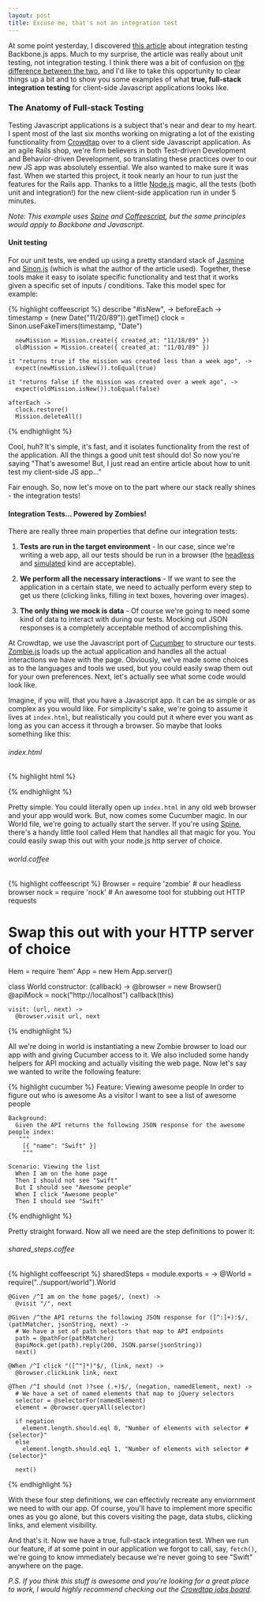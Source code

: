 ```yaml
---
layout: post
title: Excuse me, that's not an integration test
---
```


At some point yesterday, I discovered [this article](http://open.bekk.no/integration-testing-backbone-js/)
about integration testing Backbone.js apps.  Much to my surprise, the article 
was really about unit testing, not integration testing.  I think there was a
bit of confusion on [the difference between the two](http://osherove.com/blog/2008/5/31/unit-testing-vs-integration-testing-the-restaurant-analogy.html),
and I'd like to take this opportunity to clear things up a bit and to show you 
some examples of what __true, full-stack integration
testing__ for client-side Javascript applications looks like.

### The Anatomy of Full-stack Testing

Testing Javascript applications is a subject that's near and dear to my heart.
I spent most of the last six months working on migrating a lot of the existing 
functionality from [Crowdtap](http://www.crowdtap.com/) over to a client side 
Javascript application.  As an agile Rails shop, we're firm believers in both
Test-driven Development and Behavior-driven Development, so translating these
practices over to our new JS app was absolutely essential.  We also wanted to
make sure it was fast.  When we started this project, it took
nearly an hour to run just the features for the Rails app.  Thanks to a little
[Node.js](http://nodejs.org) magic, all the tests (both unit and
integration!) for the new client-side application run in under 5 minutes.

_Note: This example uses [Spine](http://spinejs.com/) and
[Coffeescript](http://coffeescript.org/), but the same principles would apply
to Backbone and Javascript._

#### Unit testing

For our unit tests, we ended up using a pretty standard stack of
[Jasmine](http://pivotal.github.com/jasmine/) and [Sinon.js](http://sinonjs.org/) 
(which is what the author of the article used).  Together, these
tools make it easy to isolate specific functionality and test that it works
given a specific set of inputs / conditions.  Take this model spec for
example:

{% highlight coffeescript %}
  describe "#isNew", ->
    beforeEach ->
      timestamp = (new Date("11/20/89")).getTime()
      clock = Sinon.useFakeTimers(timestamp, "Date")

      newMission = Mission.create({ created_at: "11/18/89" })
      oldMission = Mission.create({ created_at: "11/01/89" })

    it "returns true if the mission was created less than a week ago", ->
      expect(newMission.isNew()).toEqual(true)

    it "returns false if the mission was created over a week ago", ->
      expect(oldMission.isNew()).toEqual(false)

    afterEach ->
      clock.restore()
      Mission.deleteAll()

{% endhighlight %}

Cool, huh? It's simple, it's fast, and it isolates functionality from the 
rest of the application.  All the things a good unit test should do!  So now
you're saying "That's awesome! But, I just read an entire article about how to
unit test my client-side JS app..."

Fair enough. So, now let's move on to the part where our stack really shines - 
the integration tests!

#### Integration Tests... Powered by Zombies!

There are really three main properties that define our integration tests:

 1. __Tests are run in the target environment__ - In our case, since we're writing
a web app, all our tests should be run in a browser (the
[headless](http://phantomjs.org/) and [simulated](http://zombie.labnotes.org/)
 kind are acceptable).

 2. __We perform all the necessary interactions__ - If we want to see the
application in a certain state, we need to actually perform every step to get
us there (clicking links, filling in text boxes, hovering over images).

 3. __The only thing we mock is data__ - Of course we're going to need some
kind of data to interact with during our tests.  Mocking out JSON responses is
a completely acceptable method of accomplishing this.

At Crowdtap, we use the Javascript port of [Cucumber](https://github.com/cucumber/cucumber-js)
to structure our tests.  [Zombie.js](http://zombie.labnotes.org/) loads up the
actual application and handles all the actual interactions we have with the
page.  Obviously, we've made some choices as to the languages and tools we
used, but you could easily swap them out for your own preferences.
Next, let's actually see what some code would look like.

Imagine, if you will, that you have a Javascript app.  It can be as simple or as complex as you
would like.  For simplicity's sake, we're going to assume it lives at
`index.html`, but realistically you could put it where ever you want as long
as you can access it through a browser.  So maybe that looks something like
this:

###### index.html

{% highlight html %}
  <!DOCTYPE html>
  <html>
    <head>
      <title>App</title>
      <link rel='stylesheet' href='/application.css' type='text/css'>
      <script src="/jquery.min.js" type="text/javascript" charset="utf-8"></script>
      <script src="/application.js" type="text/javascript" charset="utf-8"></script>
      <script type="text/javascript" charset="utf-8">
        $(function(){
          var MyApplication = require("my_application");
          new MyApplication({ el: $("body") });
        });
      </script>
    </head>
    <body></body>
  </html>
{% endhighlight %}

Pretty simple. You could literally open up `index.html` in any old web browser
and your app would work.  But, now comes some Cucumber magic.  In our World
file, we're going to actually start the server.  If you're using
[Spine](http://spinejs.com/), there's a handy little tool called Hem that
handles all that magic for you.  You could easily swap this out with your
node.js http server of choice.

###### world.coffee

{% highlight coffeescript %}
  Browser = require 'zombie' # our headless browser
  nock    = require 'nock' # An awesome tool for stubbing out HTTP requests

  # Swap this out with your HTTP server of choice
  Hem = require 'hem'
  App = new Hem
  App.server()

  class World
    constructor: (callback) ->
      @browser = new Browser()
      @apiMock = nock("http://localhost")
      callback(this)

    visit: (url, next) ->
      @browser.visit url, next

{% endhighlight %}

All we're doing in world is instantiating a new Zombie browser to load our app
with and giving Cucumber access to it.  We also included some handy helpers
for API mocking and actually visiting the web page.  Now let's say we wanted to 
write the following feature:

{% highlight cucumber %}
  Feature: Viewing awesome people
    In order to figure out who is awesome
    As a visitor
    I want to see a list of awesome people

    Background:
      Given the API returns the following JSON response for the awesome people index:
       """
        [{ "name": "Swift" }]
        """

    Scenario: Viewing the list
      When I am on the home page
      Then I should not see "Swift"
      But I should see "Awesome people"
      When I click "Awesome people"
      Then I should see "Swift"

{% endhighlight %}

Pretty straight forward.  Now all we need are the step definitions to power it:

###### shared_steps.coffee

{% highlight coffeescript %}
  sharedSteps = module.exports = ->
    @World = require("../support/world").World

    @Given /^I am on the home page$/, (next) ->
      @visit "/", next

    @Given /^the API returns the following JSON response for ([^:]+):$/, (pathMatcher, jsonString, next) ->
      # We have a set of path selectors that map to API endpoints
      path = @pathFor(pathMatcher)
      @apiMock.get(path).reply(200, JSON.parse(jsonString))
      next()

    @When /^I click "([^"]*)"$/, (link, next) ->
      @browser.clickLink link, next

    @Then /^I should (not )?see (.+)$/, (negation, namedElement, next) ->
      # We have a set of named elements that map to jQuery selectors
      selector = @selectorFor(namedElement)
      element = @browser.queryAll(selector)

      if negation
        element.length.should.eql 0, "Number of elements with selector #{selector}"
      else
        element.length.should.eql 1, "Number of elements with selector #{selector}"

      next()

{% endhighlight %}

With these four step definitions, we can effectivly recreate any enviornment
we need to with our app.  Of course, you'll have to implement more specific
ones as you go alone, but this covers visiting the page, data stubs, clicking
links, and element visibility.  

And that's it.  Now we have a true, full-stack integration test.  When we run 
our feature, if at some point in our application we forgot to call, say,
 `fetch()`, we're going to know immediately because we're never going to see 
"Swift" anywhere on the page.

_P.S. If you think this stuff is awesome and  you're looking for a great place
to work, I would highly recommend checking out the [Crowdtap jobs board](http://crowdtap.it/jobs/)._
